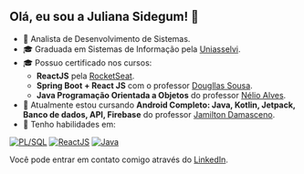 ## Olá, eu sou a Juliana Sidegum! 👋

- 🔭 Analista de Desenvolvimento de Sistemas.
- 🎓 Graduada em Sistemas de Informação pela [Uniasselvi](https://portal.uniasselvi.com.br/).
- 🎓 Possuo certificado nos cursos:
  - **ReactJS** pela [RocketSeat](https://www.rocketseat.com.br/).
  - **Spring Boot + React JS** com o professor [Dougllas Sousa](https://cursodsousa.github.io/).
  - **Java Programação Orientada a Objetos** do professor [Nélio Alves](https://www.udemy.com/user/nelio-alves/).
- 🌱 Atualmente estou cursando **Android Completo: Java, Kotlin, Jetpack, Banco de dados, API, Firebase** do professor [Jamilton Damasceno](https://jamiltondamasceno.com.br/).
- 💼 Tenho habilidades em:

[![PL/SQL](https://img.shields.io/badge/PL/SQL-orange?logo=oracle&logoColor=white)](#)
[![ReactJS](https://img.shields.io/badge/ReactJS-lightblue?logo=react&logoColor=white)](#)
[![Java](https://img.shields.io/badge/Java-red?logo=openjdk&logoColor=white)](#)

Você pode entrar em contato comigo através do [LinkedIn](https://www.linkedin.com/in/jsidegum).
